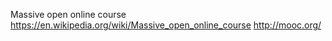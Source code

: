 Massive open online course
https://en.wikipedia.org/wiki/Massive_open_online_course
http://mooc.org/
